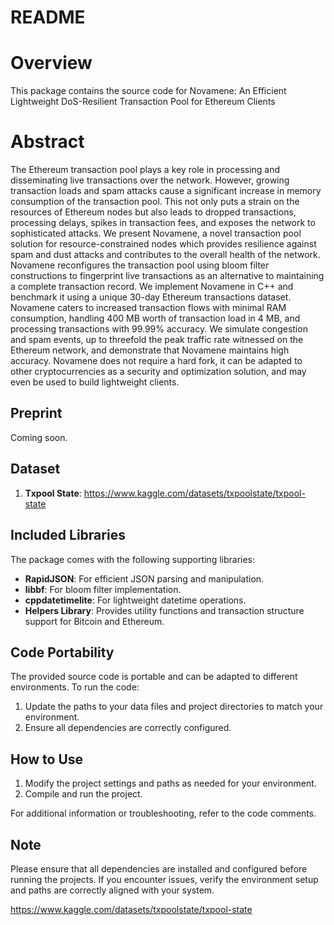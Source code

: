 # README

# Overview
This package contains the source code for Novamene: An Efficient Lightweight DoS-Resilient Transaction Pool for Ethereum Clients

# Abstract
The Ethereum transaction pool plays a key role in processing and disseminating live transactions over the network. However, growing transaction loads and spam attacks cause a significant increase in memory consumption of the transaction pool. This not only puts a strain on the resources of Ethereum nodes but also leads to dropped transactions, processing delays, spikes
in transaction fees, and exposes the network to sophisticated attacks. We present Novamene, a novel transaction pool solution for resource-constrained nodes which provides resilience against spam and dust attacks and contributes to the overall health of the network. Novamene reconfigures the transaction pool using bloom filter constructions to fingerprint live transactions as an alternative to maintaining a complete transaction record. We implement Novamene in C++ and benchmark it using a unique 30-day Ethereum transactions dataset. Novamene caters to increased transaction flows with minimal RAM consumption, handling 400 MB worth of transaction load in 4 MB, and processing transactions with 99.99% accuracy. We simulate
congestion and spam events, up to threefold the peak traffic rate witnessed on the Ethereum network, and demonstrate that Novamene maintains high accuracy. Novamene does not require a hard fork, it can be adapted to other cryptocurrencies as a security and optimization solution, and may even be used to build lightweight clients.

## Preprint
Coming soon. 

## Dataset
1. **Txpool State**: https://www.kaggle.com/datasets/txpoolstate/txpool-state

## Included Libraries

The package comes with the following supporting libraries:
- **RapidJSON**: For efficient JSON parsing and manipulation.
- **libbf**: For bloom filter implementation.
- **cppdatetimelite**: For lightweight datetime operations.
- **Helpers Library**: Provides utility functions and transaction structure support for Bitcoin and Ethereum.

## Code Portability

The provided source code is portable and can be adapted to different environments. To run the code:
1. Update the paths to your data files and project directories to match your environment.
2. Ensure all dependencies are correctly configured.

## How to Use

1. Modify the project settings and paths as needed for your environment.
2. Compile and run the project.

For additional information or troubleshooting, refer to the code comments.

## Note

Please ensure that all dependencies are installed and configured before running the projects. If you encounter issues, verify the environment setup and paths are correctly aligned with your system.

https://www.kaggle.com/datasets/txpoolstate/txpool-state
